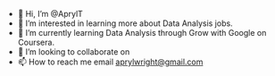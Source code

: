- 👋 Hi, I’m @AprylT
- 👀 I’m interested in learning more about Data Analysis jobs.
- 🌱 I’m currently learning Data Analysis through Grow with Google on Coursera. 
- 💞️ I’m looking to collaborate on 
- 📫 How to reach me email aprylwright@gmail.com

<!---
AprylT/AprylT is a ✨ special ✨ repository because its `README.md` (this file) appears on your GitHub profile.
You can click the Preview link to take a look at your changes.
--->
